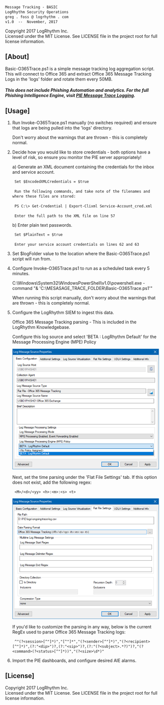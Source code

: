 
    Message Tracking - BASIC
    LogRhythm Security Operations
    greg . foss @ logrhythm . com
    v1.0  --  November, 2017

Copyright 2017 LogRhythm Inc.   
Licensed under the MIT License. See LICENSE file in the project root for full license information.


## [About]
    
Basic-O365Trace.ps1 is a simple message tracking log aggregation script. This will connect to Office 365 and extract Office 365 Message Tracking Logs in the 'logs' folder and rotate them every 50MB.

##### This does not include Phishing Automation and analytics. For the full Phishing Intelligence Engine, visit [PIE Message Trace Logging](/Scripts/PIE_Message-Trace-Logging/).


## [Usage]

1) Run Invoke-O365Trace.ps1 manually (no switches required) and ensure that logs are being pulled into the 'logs' directory.

    Don't worry about the warnings that are thrown - this is completely normal.

2) Decide how you would like to store credentials - both options have a level of risk, so ensure you monitor the PIE server appropriately!

    a) Generate an XML document containing the credentials for the inbox and service account.

        Set $EncodedXMLCredentials = $true

        Run the following commands, and take note of the filenames and where these files are stored:

        PS C:\> Get-Credential | Export-Clixml Service-Account_cred.xml

        Enter the full path to the XML file on line 57

    b) Enter plain text passwords.

        Set $PlainText = $true

        Enter your service account credentials on lines 62 and 63

3) Set $logFolder value to the location where the Basic-O365Trace.ps1 script will run from.

4) Configure Invoke-O365Trace.ps1 to run as a scheduled task every 5 minutes.
    
    C:\Windows\System32\WindowsPowerShell\v1.0\powershell.exe -command "& 'C:\MESASAGE_TRACE_FOLDER\Basic-O365Trace.ps1'"

    When running this script manually, don't worry about the warnings that are thrown - this is completely normal.

5) Configure the LogRhythm SIEM to ingest this data.

    Office 365 Message Tracking parsing - This is included in the LogRhythm Knowledgebase.

    Configure this log source and select 'BETA : LogRhythm  Default' for the Message Processing Engine (MPE) Policy

    ![Log Source Type](/images/O365-Message-Tracking_Log-Source.png)

    Next, set the time parsing under the 'Flat File Settings' tab. If this option does not exist, add the following regex:

        <M>/<d>/<yy> <h>:<m>:<s> <t>

    ![Flat File Settings](/images/O365-Message-Tracking_Time-Format.png)
    
    If you'd like to customize the parsing in any way, below is the current RegEx used to parse Office 365 Message Tracking logs:

        ^"(?<session>[^"]*)","[^"]*","(?<sender>[^"]*)","(?<recipient>[^"]*)",(?:"<dip>")?,(?:"<sip>")?,(?:"(?<subject>.*?)")?,"(?<command>(?<status>[^"]*))","(?<size>\d*)"

6) Import the PIE dashboards, and configure desired AIE alarms.

## [License]

Copyright 2017 LogRhythm Inc.   
Licensed under the MIT License. See LICENSE file in the project root for full license information.
